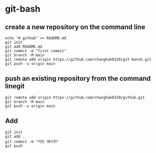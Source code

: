 # git-bash
## create a new repository on the command line
```
echo "# github" >> README.md
git init
git add README.md
git commit -m "first commit"
git branch -M main
git remote add origin https://github.com/changhak0310/git-bansh.git
git push -u origin main
```

## push an existing repository from the command linegit 
```
git remote add origin https://github.com/changhak0310/github.git
git branch -M main
git push -u origin main
```

## Add
```
git init
git add .
git commit -m "커밋 메시지"
git push
```
